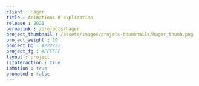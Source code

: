 ```yaml
---
client : Hager
title : Animations d'explication
release : 2021
permalink : /projects/hager
project_thumbnail : /assets/images/projets-thumbnails/hager_thumb.png
project_weight : 10
project_bg : #222222
project_fg : #FFFFFF
layout : project
isInteraction : true
isMotion : true
promoted : false
---
```

